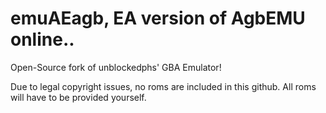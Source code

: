 # emuAEagb, EA version of AgbEMU online..

Open-Source fork of unblockedphs' GBA Emulator!

Due to legal copyright issues, no roms are included in this github. All roms will have to be provided yourself.
